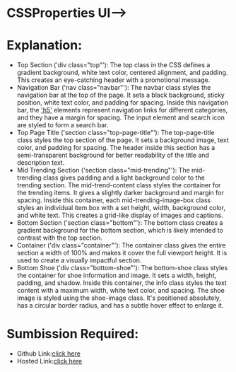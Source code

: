 # CSSProperties UI-->

# Explanation:
- Top Section ('div class="top"'):
The top class in the CSS defines a gradient background, white text color, centered alignment, and padding. This creates an eye-catching header with a promotional message.
- Navigation Bar ('nav class="navbar"'):
The navbar class styles the navigation bar at the top of the page. It sets a black background, sticky position, white text color, and padding for spacing.
Inside this navigation bar, the <u>'h5'</u> elements represent navigation links for different categories, and they have a margin for spacing.
The input element and search icon are styled to form a search bar.
- Top Page Title ('section class="top-page-title"'):
The top-page-title class styles the top section of the page. It sets a background image, text color, and padding for spacing.
The header inside this section has a semi-transparent background for better readability of the title and description text.
- Mid Trending Section ('section class="mid-trending"'):
The mid-trending class gives padding and a light background color to the trending section.
The mid-trend-content class styles the container for the trending items. It gives a slightly darker background and margin for spacing.
Inside this container, each mid-trending-image-box class styles an individual item box with a set height, width, background color, and white text. This creates a grid-like display of images and captions.
- Bottom Section ('section class="bottom"'):
The bottom class creates a gradient background for the bottom section, which is likely intended to contrast with the top section.
- Container ('div class="container"'):
The container class gives the entire section a width of 100% and makes it cover the full viewport height. It is used to create a visually impactful section.
- Bottom Shoe ('div class="bottom-shoe"'):
The bottom-shoe class styles the container for shoe information and image. It sets a width, height, padding, and shadow.
Inside this container, the info class styles the text content with a maximum width, white text color, and spacing.
The shoe image is styled using the shoe-image class. It's positioned absolutely, has a circular border radius, and has a subtle hover effect to enlarge it.
# Sumbission Required:
- Github Link:[click here](https://github.com/namishagurunani/CSSProperties)
- Hosted Link:[click here](https://namishagurunani.github.io/CSSProperties/)
